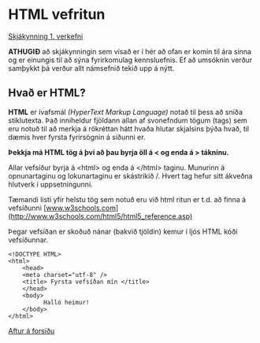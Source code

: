 # HTML vefritun  

[Skjákynning 1. verkefni](https://gjg.github.io/Vefhonnun/)

**ATHUGIÐ** að skjákynningin sem vísað er í hér að ofan er komin til ára sinna og er einungis til að sýna fyrirkomulag kennsluefnis. Ef að umsóknin verður samþykkt þá verður allt námsefnið tekið upp á nýtt.

## Hvað er HTML?
 
**HTML** er ívafsmál _(HyperText Markup Language)_  notað til þess að sníða stiklutexta.  Það inniheldur fjöldann allan af svonefndum tögum (tags) sem eru notuð til að merkja á rökréttan hátt hvaða hlutar skjalsins þýða hvað, til dæmis hver fyrsta fyrirsögnin á síðunni er. 

**Þekkja má HTML tög á því að þau byrja öll á   <  og enda á  > tákninu.**

Allar vefsíður byrja á &lt;html> og enda á &lt;/html> taginu.  Munurinn á opnunartaginu og lokunartaginu er skástrikið /.  Hvert tag hefur sitt ákveðna hlutverk í uppsetningunni. 

Tæmandi listi yfir helstu tög sem notuð eru við html ritun er t.d. að finna á vefsíðunni [www.w3schools.com](http://www.w3schools.com/html5/html5_reference.asp) 

Þegar vefsíðan er skoðuð nánar (bakvið tjöldin) kemur í ljós HTML kóði vefsíðunnar. 
 
```
<!DOCTYPE HTML> 
<html>  
	<head>  
	<meta charset="utf-8" /> 
	<title> Fyrsta vefsíðan mín </title>  
	</head>  
	<body>  
	      Halló heimur! 
	</body>  
</html>  

```

[Aftur á forsíðu](https://github.com/GJG/Vefhonnun)

